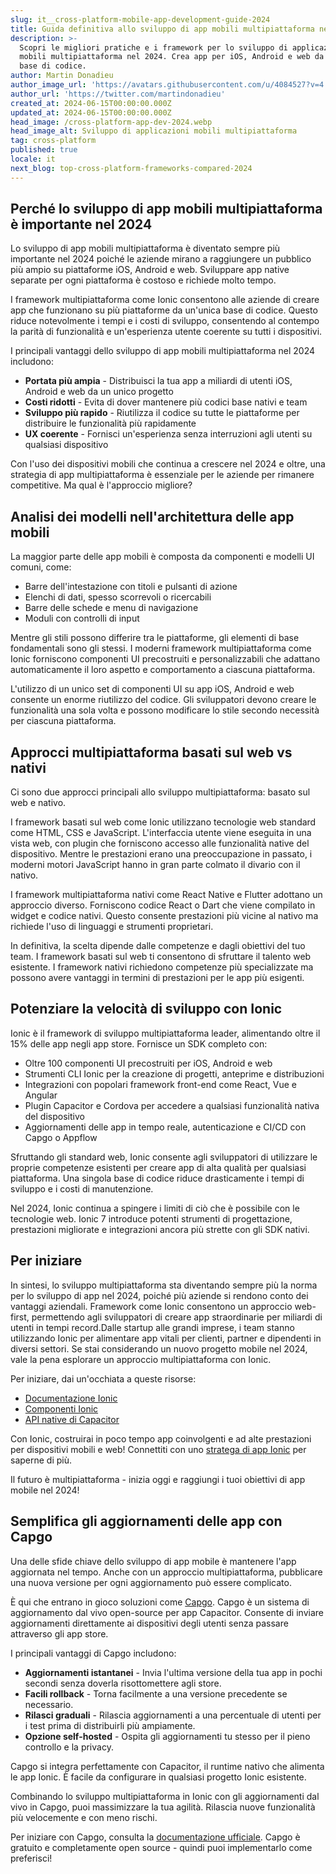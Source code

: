 ```yaml
---
slug: it__cross-platform-mobile-app-development-guide-2024
title: Guida definitiva allo sviluppo di app mobili multipiattaforma nel 2024
description: >-
  Scopri le migliori pratiche e i framework per lo sviluppo di applicazioni
  mobili multipiattaforma nel 2024. Crea app per iOS, Android e web da un'unica
  base di codice.
author: Martin Donadieu
author_image_url: 'https://avatars.githubusercontent.com/u/4084527?v=4'
author_url: 'https://twitter.com/martindonadieu'
created_at: 2024-06-15T00:00:00.000Z
updated_at: 2024-06-15T00:00:00.000Z
head_image: /cross-platform-app-dev-2024.webp
head_image_alt: Sviluppo di applicazioni mobili multipiattaforma
tag: cross-platform
published: true
locale: it
next_blog: top-cross-platform-frameworks-compared-2024
---
```


## Perché lo sviluppo di app mobili multipiattaforma è importante nel 2024

Lo sviluppo di app mobili multipiattaforma è diventato sempre più importante nel 2024 poiché le aziende mirano a raggiungere un pubblico più ampio su piattaforme iOS, Android e web. Sviluppare app native separate per ogni piattaforma è costoso e richiede molto tempo.

I framework multipiattaforma come Ionic consentono alle aziende di creare app che funzionano su più piattaforme da un'unica base di codice. Questo riduce notevolmente i tempi e i costi di sviluppo, consentendo al contempo la parità di funzionalità e un'esperienza utente coerente su tutti i dispositivi.

I principali vantaggi dello sviluppo di app mobili multipiattaforma nel 2024 includono:

- **Portata più ampia** - Distribuisci la tua app a miliardi di utenti iOS, Android e web da un unico progetto
- **Costi ridotti** - Evita di dover mantenere più codici base nativi e team
- **Sviluppo più rapido** - Riutilizza il codice su tutte le piattaforme per distribuire le funzionalità più rapidamente
- **UX coerente** - Fornisci un'esperienza senza interruzioni agli utenti su qualsiasi dispositivo

Con l'uso dei dispositivi mobili che continua a crescere nel 2024 e oltre, una strategia di app multipiattaforma è essenziale per le aziende per rimanere competitive. Ma qual è l'approccio migliore?

## Analisi dei modelli nell'architettura delle app mobili

La maggior parte delle app mobili è composta da componenti e modelli UI comuni, come:

- Barre dell'intestazione con titoli e pulsanti di azione
- Elenchi di dati, spesso scorrevoli o ricercabili
- Barre delle schede e menu di navigazione
- Moduli con controlli di input

Mentre gli stili possono differire tra le piattaforme, gli elementi di base fondamentali sono gli stessi. I moderni framework multipiattaforma come Ionic forniscono componenti UI precostruiti e personalizzabili che adattano automaticamente il loro aspetto e comportamento a ciascuna piattaforma.

L'utilizzo di un unico set di componenti UI su app iOS, Android e web consente un enorme riutilizzo del codice. Gli sviluppatori devono creare le funzionalità una sola volta e possono modificare lo stile secondo necessità per ciascuna piattaforma.

## Approcci multipiattaforma basati sul web vs nativi

Ci sono due approcci principali allo sviluppo multipiattaforma: basato sul web e nativo.

I framework basati sul web come Ionic utilizzano tecnologie web standard come HTML, CSS e JavaScript. L'interfaccia utente viene eseguita in una vista web, con plugin che forniscono accesso alle funzionalità native del dispositivo. Mentre le prestazioni erano una preoccupazione in passato, i moderni motori JavaScript hanno in gran parte colmato il divario con il nativo.

I framework multipiattaforma nativi come React Native e Flutter adottano un approccio diverso. Forniscono codice React o Dart che viene compilato in widget e codice nativi. Questo consente prestazioni più vicine al nativo ma richiede l'uso di linguaggi e strumenti proprietari.

In definitiva, la scelta dipende dalle competenze e dagli obiettivi del tuo team. I framework basati sul web ti consentono di sfruttare il talento web esistente. I framework nativi richiedono competenze più specializzate ma possono avere vantaggi in termini di prestazioni per le app più esigenti.

## Potenziare la velocità di sviluppo con Ionic

Ionic è il framework di sviluppo multipiattaforma leader, alimentando oltre il 15% delle app negli app store. Fornisce un SDK completo con:

- Oltre 100 componenti UI precostruiti per iOS, Android e web
- Strumenti CLI Ionic per la creazione di progetti, anteprime e distribuzioni
- Integrazioni con popolari framework front-end come React, Vue e Angular
- Plugin Capacitor e Cordova per accedere a qualsiasi funzionalità nativa del dispositivo
- Aggiornamenti delle app in tempo reale, autenticazione e CI/CD con Capgo o Appflow

Sfruttando gli standard web, Ionic consente agli sviluppatori di utilizzare le proprie competenze esistenti per creare app di alta qualità per qualsiasi piattaforma. Una singola base di codice riduce drasticamente i tempi di sviluppo e i costi di manutenzione.

Nel 2024, Ionic continua a spingere i limiti di ciò che è possibile con le tecnologie web. Ionic 7 introduce potenti strumenti di progettazione, prestazioni migliorate e integrazioni ancora più strette con gli SDK nativi.

## Per iniziare

In sintesi, lo sviluppo multipiattaforma sta diventando sempre più la norma per lo sviluppo di app nel 2024, poiché più aziende si rendono conto dei vantaggi aziendali. Framework come Ionic consentono un approccio web-first, permettendo agli sviluppatori di creare app straordinarie per miliardi di utenti in tempi record.Dalle startup alle grandi imprese, i team stanno utilizzando Ionic per alimentare app vitali per clienti, partner e dipendenti in diversi settori. Se stai considerando un nuovo progetto mobile nel 2024, vale la pena esplorare un approccio multipiattaforma con Ionic.

Per iniziare, dai un'occhiata a queste risorse:

- [Documentazione Ionic](https://ionicframeworkcom/docs)
- [Componenti Ionic](https://ionicframeworkcom/docs/components)
- [API native di Capacitor](https://capacitorionicframeworkcom/)

Con Ionic, costruirai in poco tempo app coinvolgenti e ad alte prestazioni per dispositivi mobili e web! Connettiti con uno [stratega di app Ionic](https://ionicio/enterprise/strategy-session) per saperne di più.

Il futuro è multipiattaforma - inizia oggi e raggiungi i tuoi obiettivi di app mobile nel 2024!

## Semplifica gli aggiornamenti delle app con Capgo

Una delle sfide chiave dello sviluppo di app mobile è mantenere l'app aggiornata nel tempo. Anche con un approccio multipiattaforma, pubblicare una nuova versione per ogni aggiornamento può essere complicato.

È qui che entrano in gioco soluzioni come [Capgo](https://capgoapp/). Capgo è un sistema di aggiornamento dal vivo open-source per app Capacitor. Consente di inviare aggiornamenti direttamente ai dispositivi degli utenti senza passare attraverso gli app store.

I principali vantaggi di Capgo includono:

- **Aggiornamenti istantanei** - Invia l'ultima versione della tua app in pochi secondi senza doverla risottomettere agli store.
- **Facili rollback** - Torna facilmente a una versione precedente se necessario.
- **Rilasci graduali** - Rilascia aggiornamenti a una percentuale di utenti per i test prima di distribuirli più ampiamente.
- **Opzione self-hosted** - Ospita gli aggiornamenti tu stesso per il pieno controllo e la privacy.

Capgo si integra perfettamente con Capacitor, il runtime nativo che alimenta le app Ionic. È facile da configurare in qualsiasi progetto Ionic esistente.

Combinando lo sviluppo multipiattaforma in Ionic con gli aggiornamenti dal vivo in Capgo, puoi massimizzare la tua agilità. Rilascia nuove funzionalità più velocemente e con meno rischi.

Per iniziare con Capgo, consulta la [documentazione ufficiale](https://docscapgoapp/). Capgo è gratuito e completamente open source - quindi puoi implementarlo come preferisci!